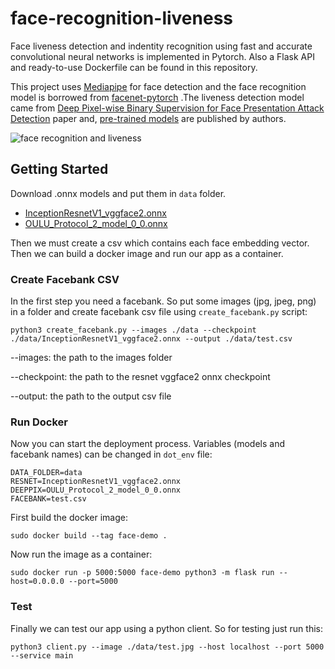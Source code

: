 # face-recognition-liveness

Face liveness detection and indentity recognition using fast and accurate convolutional neural networks is implemented in Pytorch. Also a Flask API and ready-to-use Dockerfile can be found in this repository.

This project uses [Mediapipe](https://github.com/google/mediapipe) for face detection and the face recognition model is borrowed from [facenet-pytorch](https://github.com/timesler/facenet-pytorch) .The liveness detection model came from [Deep Pixel-wise Binary Supervision for Face Presentation Attack Detection](https://arxiv.org/abs/1907.04047) paper and, [pre-trained models](https://www.idiap.ch/software/bob/docs/bob/bob.paper.deep_pix_bis_pad.icb2019/master/pix_bis.html#using-pretrained-models) are published by authors.


![face recognition and liveness](https://user-images.githubusercontent.com/43831412/181917410-a7df598b-8e89-419c-9505-6111676dc3a4.jpg)


## Getting Started

Download .onnx models and put them in `data` folder.

- [InceptionResnetV1_vggface2.onnx](https://github.com/ffletcherr/face-recognition-liveness/releases/download/v0.1/InceptionResnetV1_vggface2.onnx)
- [OULU_Protocol_2_model_0_0.onnx](https://github.com/ffletcherr/face-recognition-liveness/releases/download/v0.1/OULU_Protocol_2_model_0_0.onnx)

Then we must create a csv which contains each face embedding vector. Then we can build a docker image and run our app as a container.

### Create Facebank CSV
In the first step you need a facebank. So put some images (jpg, jpeg, png) in a folder and create facebank csv file using `create_facebank.py` script:
```
python3 create_facebank.py --images ./data --checkpoint ./data/InceptionResnetV1_vggface2.onnx --output ./data/test.csv
```
--images: the path to the images folder

--checkpoint: the path to the resnet vggface2 onnx checkpoint

--output: the path to the output csv file

### Run Docker

Now you can start the deployment process. Variables (models and facebank names) can be changed in `dot_env` file:
```
DATA_FOLDER=data
RESNET=InceptionResnetV1_vggface2.onnx
DEEPPIX=OULU_Protocol_2_model_0_0.onnx
FACEBANK=test.csv
```


First build the docker image:

```
sudo docker build --tag face-demo .
```

Now run the image as a container:

```
sudo docker run -p 5000:5000 face-demo python3 -m flask run --host=0.0.0.0 --port=5000
```

### Test
Finally we can test our app using a python client. So for testing just run this:
```
python3 client.py --image ./data/test.jpg --host localhost --port 5000 --service main 
```
